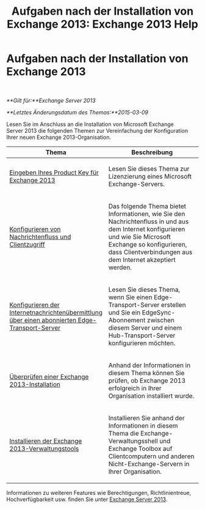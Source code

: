 ﻿---
title: 'Aufgaben nach der Installation von Exchange 2013: Exchange 2013 Help'
TOCTitle: Aufgaben nach der Installation von Exchange 2013
ms:assetid: bd99aaa4-b82c-427c-ab65-b9230ff63fb2
ms:mtpsurl: https://technet.microsoft.com/de-de/library/Bb124397(v=EXCHG.150)
ms:contentKeyID: 50476587
ms.date: 04/24/2018
mtps_version: v=EXCHG.150
ms.translationtype: HT
---

# Aufgaben nach der Installation von Exchange 2013

 

_**Gilt für:**Exchange Server 2013_

_**Letztes Änderungsdatum des Themas:**2015-03-09_

Lesen Sie im Anschluss an die Installation von Microsoft Exchange Server 2013 die folgenden Themen zur Vereinfachung der Konfiguration Ihrer neuen Exchange 2013-Organisation.


<table>
<colgroup>
<col style="width: 50%" />
<col style="width: 50%" />
</colgroup>
<thead>
<tr class="header">
<th>Thema</th>
<th>Beschreibung</th>
</tr>
</thead>
<tbody>
<tr class="odd">
<td><p><a href="enter-your-exchange-2013-product-key-exchange-2013-help.md">Eingeben Ihres Product Key für Exchange 2013</a></p></td>
<td><p>Lesen Sie dieses Thema zur Lizenzierung eines Microsoft Exchange-Servers.</p></td>
</tr>
<tr class="even">
<td><p><a href="configure-mail-flow-and-client-access-exchange-2013-help.md">Konfigurieren von Nachrichtenfluss und Clientzugriff</a></p></td>
<td><p>Das folgende Thema bietet Informationen, wie Sie den Nachrichtenfluss in und aus dem Internet konfigurieren und wie Sie Microsoft Exchange so konfigurieren, dass Clientverbindungen aus dem Internet akzeptiert werden.</p></td>
</tr>
<tr class="odd">
<td><p><a href="configure-internet-mail-flow-through-a-subscribed-edge-transport-server-exchange-2013-help.md">Konfigurieren der Internetnachrichtenübermittlung über einen abonnierten Edge-Transport-Server</a></p></td>
<td><p>Lesen Sie dieses Thema, wenn Sie einen Edge-Transport-Server erstellen und Sie ein EdgeSync-Abonnement zwischen diesem Server und einem Hub-Transport-Server konfigurieren möchten.</p></td>
</tr>
<tr class="even">
<td><p><a href="verify-an-exchange-2013-installation-exchange-2013-help.md">Überprüfen einer Exchange 2013-Installation</a></p></td>
<td><p>Anhand der Informationen in diesem Thema können Sie prüfen, ob Exchange 2013 erfolgreich in Ihrer Organisation installiert wurde.</p></td>
</tr>
<tr class="odd">
<td><p><a href="install-the-exchange-2013-management-tools-exchange-2013-help.md">Installieren der Exchange 2013-Verwaltungstools</a></p></td>
<td><p>Installieren Sie anhand der Informationen in diesem Thema die Exchange-Verwaltungsshell und Exchange Toolbox auf Clientcomputern und anderen Nicht-Exchange-Servern in Ihrer Organisation.</p></td>
</tr>
</tbody>
</table>


Informationen zu weiteren Features wie Berechtigungen, Richtlinientreue, Hochverfügbarkeit usw. finden Sie unter [Exchange Server 2013](exchange-server-2013-exchange-2013-help.md).

